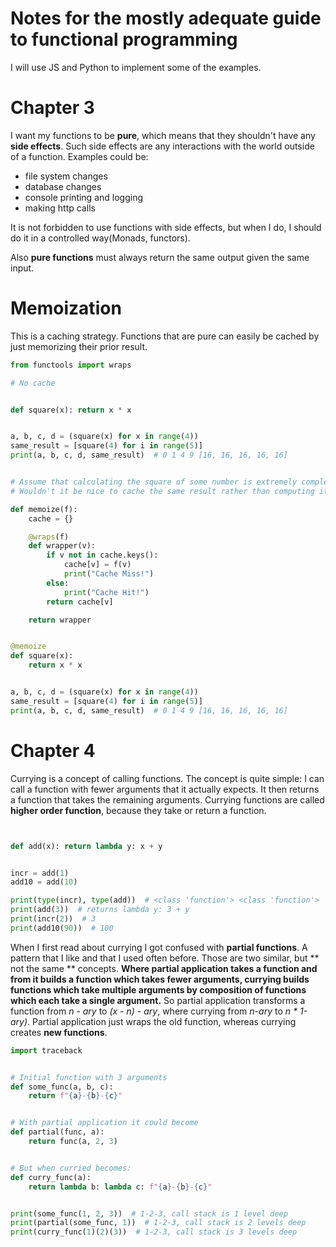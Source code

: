 # Notes for the mostly adequate guide to functional programming

I will use JS and Python to implement some of the examples.

# Chapter 3
I want my functions to be **pure**, which means that they shouldn't have any **side effects**. Such side effects are any interactions with the world outside of a function. Examples could be:

- file system changes
- database changes
- console printing and logging
- making http calls

It is not forbidden to use functions with side effects, but when I do, I should do it in a controlled way(Monads, functors).

Also **pure functions** must always return the same output given the same input.

# Memoization
This is a caching strategy. Functions that are pure can easily be cached by just memorizing their prior result.

```python
from functools import wraps

# No cache


def square(x): return x * x


a, b, c, d = (square(x) for x in range(4))
same_result = [square(4) for i in range(5)]
print(a, b, c, d, same_result)  # 0 1 4 9 [16, 16, 16, 16, 16]


# Assume that calculating the square of some number is extremely complex and computational expensive.
# Wouldn't it be nice to cache the same result rather than computing it again and again.

def memoize(f):
    cache = {}

    @wraps(f)
    def wrapper(v):
        if v not in cache.keys():
            cache[v] = f(v)
            print("Cache Miss!")
        else:
            print("Cache Hit!")
        return cache[v]

    return wrapper


@memoize
def square(x):
    return x * x


a, b, c, d = (square(x) for x in range(4))
same_result = [square(4) for i in range(5)]
print(a, b, c, d, same_result)  # 0 1 4 9 [16, 16, 16, 16, 16]

```

# Chapter 4
Currying is a concept of calling functions. The concept is quite simple:
I can call a function with fewer arguments that it actually expects. It then returns a function that takes the remaining arguments. Currying functions are called **higher order function**, because they take or return a function.

```python


def add(x): return lambda y: x + y


incr = add(1)
add10 = add(10)

print(type(incr), type(add))  # <class 'function'> <class 'function'>
print(add(3))  # returns lambda y: 3 + y
print(incr(2))  # 3
print(add10(90))  # 100

```
When I first read about currying I got confused with **partial functions**. A pattern that I like and that I used often before. Those are two similar, but ** not the same ** concepts.
**Where partial application takes a function and from it builds a function which takes fewer arguments, currying builds functions which take multiple arguments by composition of functions which each take a single argument.**
So partial application transforms a function from *n - ary* to *(x - n) - ary*, where currying from *n-ary* to *n \* 1-ary)*. Partial application just wraps the old function, whereas currying creates **new functions**.

```python
import traceback


# Initial function with 3 arguments
def some_func(a, b, c):
    return f"{a}-{b}-{c}"


# With partial application it could become
def partial(func, a):
    return func(a, 2, 3)


# But when curried becomes:
def curry_func(a):
    return lambda b: lambda c: f"{a}-{b}-{c}"


print(some_func(1, 2, 3))  # 1-2-3, call stack is 1 level deep
print(partial(some_func, 1))  # 1-2-3, call stack is 2 levels deep
print(curry_func(1)(2)(3))  # 1-2-3, call stack is 3 levels deep

```
